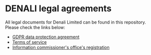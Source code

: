 # DENALI legal agreements

 All legal documents for Denali Limited can be found in this repository. Please check the links below:

- [GDPR data protection agreement](gdpr-data-protection-agreement.md)
- [Terms of service](TOS.md)
- [Information commissioner's office's registration](RegistrationCertificate.pdf)

